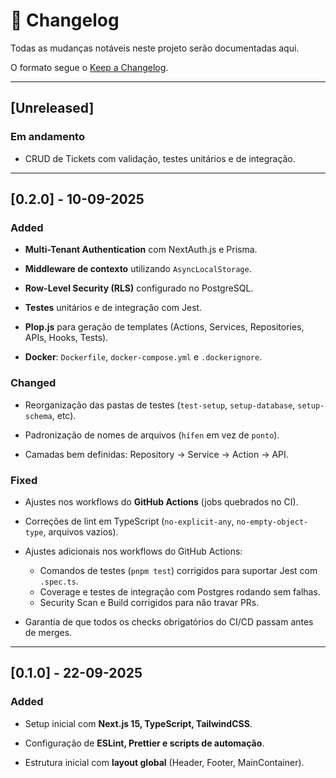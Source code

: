 # 📑 Changelog

Todas as mudanças notáveis neste projeto serão documentadas aqui.

O formato segue o [Keep a Changelog](https://keepachangelog.com/pt-BR/1.0.0/).

---

## [Unreleased]

### Em andamento

- CRUD de Tickets com validação, testes unitários e de integração.

---

## [0.2.0] - 10-09-2025

### Added

- **Multi-Tenant Authentication** com NextAuth.js e Prisma.

- **Middleware de contexto** utilizando `AsyncLocalStorage`.

- **Row-Level Security (RLS)** configurado no PostgreSQL.

- **Testes** unitários e de integração com Jest.

- **Plop.js** para geração de templates (Actions, Services, Repositories, APIs, Hooks, Tests).

- **Docker**: `Dockerfile`, `docker-compose.yml` e `.dockerignore`.

### Changed

- Reorganização das pastas de testes (`test-setup`, `setup-database`, `setup-schema`, etc).

- Padronização de nomes de arquivos (`hífen` em vez de `ponto`).

- Camadas bem definidas: Repository → Service → Action → API.

### Fixed

- Ajustes nos workflows do **GitHub Actions** (jobs quebrados no CI).

- Correções de lint em TypeScript (`no-explicit-any`, `no-empty-object-type`, arquivos vazios).

- Ajustes adicionais nos workflows do GitHub Actions:
  - Comandos de testes (`pnpm test`) corrigidos para suportar Jest com `.spec.ts`.
  - Coverage e testes de integração com Postgres rodando sem falhas.
  - Security Scan e Build corrigidos para não travar PRs.
- Garantia de que todos os checks obrigatórios do CI/CD passam antes de merges.

---

## [0.1.0] - 22-09-2025

### Added

- Setup inicial com **Next.js 15, TypeScript, TailwindCSS**.

- Configuração de **ESLint, Prettier e scripts de automação**.

- Estrutura inicial com **layout global** (Header, Footer, MainContainer).
